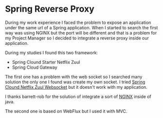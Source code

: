 # Spring Reverse Proxy

During my work experience I faced the problem to expose an application under the same url of a Spring application.
When I started to search the first way was using NGINX but the port will be different and that is a problem for my Project Manager so I decided to integrate a reverse proxy inside our application.

During my studies I found this two framework:

- Spring Clound Starter Netflix Zuul
- Spring Cloud Gateway

The first one has a problem with the web socket so I searched many solution the only one I found was create my own socket. I tried [Spring Clound Netflix Zuul Websocket](https://github.com/mthizo247/spring-cloud-netflix-zuul-websocket) but it doesn't work with my application.

I thanks barrett-rob for the solution of integrate a sort of [NGINX](https://github.com/barrett-rob/java-websocket-reverse-proxy) inside of java.

The second one is based on WebFlux but I used it with MVC. 